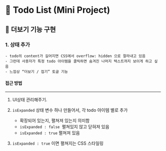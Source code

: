 # **📝 Todo List (Mini Project)**

## **📌 더보기 기능 구현**

### 1. 상태 추가

    - todo의 content가 길어지면 CSS에서 overflow: hidden 으로 잘라내고 있음
    - 그런데 사용자가 특정 todo 아이템을 클릭하면 숨겨진 나머지 텍스트까지 보이게 하고 싶음
    - 느낌상 “더보기 / 접기” 토글 기능

#### 접근 방법

---

1. UI상태 관리해주기.

2. `isExpanded` 상태 변수 하나 만들어서, 각 todo 아이템 별로 추가

   - 확장되어 있는지, 펼쳐져 있는지 의미함
   - `isExpanded : false `펼쳐있지 않고 닫혀져 있음
   - `isExpanded : true` 펼쳐져 있음

3. `isExpanded : true` 이면 펼쳐지는 CSS 스타일링
